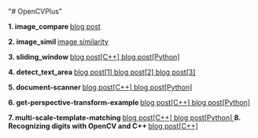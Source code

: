 "# OpenCVPlus"
<p>
<b> 1. image_compare	</b>
<a href="https://blog.naver.com/tommybee/221880102318"> blog post </a>
<p>
<b>2. image_simil	</b>
<a href="https://blog.naver.com/tommybee/221883175671"> image similarity </a>
<p>
<b>3. sliding_window	</b>
<a href="https://blog.naver.com/tommybee/221869366375"> blog post[C++] </a>
<a href="https://blog.naver.com/tommybee/221871179531"> blog post[Python] </a>
<p>
<b>4. detect_text_area	</b>
<a href="https://blog.naver.com/tommybee/221828026550"> blog post[1] </a>
<a href="https://blog.naver.com/tommybee/221829618641"> blog post[2] </a>
<a href="https://blog.naver.com/tommybee/221831109817"> blog post[3] </a>
<p>
<b>5. document-scanner	</b>
<a href="https://blog.naver.com/tommybee/221927723393"> blog post[C++] </a>
<a href="https://blog.naver.com/tommybee/221925606566"> blog post[Python] </a>
<p>
<b>6. get-perspective-transform-example	</b>
<a href="https://blog.naver.com/tommybee/221923484378"> blog post[C++] </a>
<a href="https://blog.naver.com/tommybee/221923053442"> blog post[Python] </a>
<p>
<b>7. multi-scale-template-matching	</b>
<a href="https://blog.naver.com/tommybee/221914090637"> blog post[C++] </a>
<a href="https://blog.naver.com/tommybee/221906750991"> blog post[Python] </a>
<b>8. Recognizing digits with OpenCV and C++	</b>
<a href="https://blog.naver.com/tommybee/221957997624"> blog post[C++] </a>

